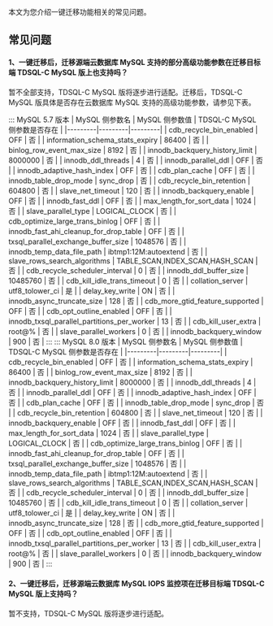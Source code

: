 本文为您介绍一键迁移功能相关的常见问题。
## 常见问题
#### 1、一键迁移后，迁移源端云数据库 MySQL 支持的部分高级功能参数在迁移目标端 TDSQL-C MySQL 版上也支持吗？
暂不全部支持，TDSQL-C MySQL 版将逐步进行适配。迁移后，TDSQL-C MySQL 版具体是否存在云数据库 MySQL 支持的高级功能参数，请参见下表。

<dx-tabs>
::: MySQL 5.7 版本
| MySQL 侧参数名 | MySQL 侧参数值 | TDSQL-C MySQL 侧参数是否存在 |
|---------|---------|---------|
| cdb_recycle_bin_enabled | OFF | 否 |
| information_schema_stats_expiry | 86400 | 否 |
| binlog_row_event_max_size | 8192 | 否 |
| innodb_backquery_history_limit | 8000000 | 否 |
| innodb_ddl_threads | 4 | 否 |
| innodb_parallel_ddl | OFF | 否 |
| innodb_adaptive_hash_index | OFF | 否 |
| cdb_plan_cache | OFF | 否 | 
| innodb_table_drop_mode | sync_drop | 否 |
| cdb_recycle_bin_retention | 604800 | 否 |
| slave_net_timeout | 120 | 否 |
| innodb_backquery_enable | OFF | 否 |
| innodb_fast_ddl | OFF | 否 |
| max_length_for_sort_data | 1024 | 否 |
| slave_parallel_type | LOGICAL_CLOCK | 否 |
| cdb_optimize_large_trans_binlog | OFF | 否 |
| innodb_fast_ahi_cleanup_for_drop_table | OFF | 否 |
| txsql_parallel_exchange_buffer_size | 1048576 | 否 |
| innodb_temp_data_file_path | ibtmp1:12M:autoextend | 否 |
| slave_rows_search_algorithms | TABLE_SCAN,INDEX_SCAN,HASH_SCAN | 否 |
| cdb_recycle_scheduler_interval | 0 | 否 |
| innodb_ddl_buffer_size | 10485760 | 否 |
| cdb_kill_idle_trans_timeout | 0 | 否 |
| collation_server | utf8_tolower_ci | 是 |
| delay_key_write | ON | 否 |
| innodb_async_truncate_size | 128 | 否 |
| cdb_more_gtid_feature_supported | OFF | 否 |
| cdb_opt_outline_enabled | OFF | 否 |
| innodb_txsql_parallel_partitions_per_worker | 13 | 否 |
| cdb_kill_user_extra | root@% | 否 |
| slave_parallel_workers | 0 | 否 |
| innodb_backquery_window | 900 | 否 |
:::
::: MySQL 8.0 版本
| MySQL 侧参数名 | MySQL 侧参数值 | TDSQL-C MySQL 侧参数是否存在 |
|---------|---------|---------|
| cdb_recycle_bin_enabled | OFF | 否 |
| information_schema_stats_expiry | 86400 | 否 |
| binlog_row_event_max_size | 8192 | 否 |
| innodb_backquery_history_limit | 8000000 | 否 |
| innodb_ddl_threads | 4 | 否 |
| innodb_parallel_ddl | OFF | 否 |
| innodb_adaptive_hash_index | OFF | 否 |
| cdb_plan_cache | OFF | 否 | 
| innodb_table_drop_mode | sync_drop | 否 |
| cdb_recycle_bin_retention | 604800 | 否 |
| slave_net_timeout | 120 | 否 |
| innodb_backquery_enable | OFF | 否 |
| innodb_fast_ddl | OFF | 否 |
| max_length_for_sort_data | 1024 | 否 |
| slave_parallel_type | LOGICAL_CLOCK | 否 |
| cdb_optimize_large_trans_binlog | OFF | 否 |
| innodb_fast_ahi_cleanup_for_drop_table | OFF | 否 |
| txsql_parallel_exchange_buffer_size | 1048576 | 否 |
| innodb_temp_data_file_path | ibtmp1:12M:autoextend | 否 |
| slave_rows_search_algorithms | TABLE_SCAN,INDEX_SCAN,HASH_SCAN | 否 |
| cdb_recycle_scheduler_interval | 0 | 否 |
| innodb_ddl_buffer_size | 10485760 | 否 |
| cdb_kill_idle_trans_timeout | 0 | 否 |
| collation_server | utf8_tolower_ci | 是 |
| delay_key_write | ON | 否 |
| innodb_async_truncate_size | 128 | 否 |
| cdb_more_gtid_feature_supported | OFF | 否 |
| cdb_opt_outline_enabled | OFF | 否 |
| innodb_txsql_parallel_partitions_per_worker | 13 | 否 |
| cdb_kill_user_extra | root@% | 否 |
| slave_parallel_workers | 0 | 否 |
| innodb_backquery_window | 900 | 否 |
:::
</dx-tabs>


#### 2、一键迁移后，迁移源端云数据库 MySQL IOPS 监控项在迁移目标端 TDSQL-C MySQL 版上支持吗？
暂不支持，TDSQL-C MySQL 版将逐步进行适配。